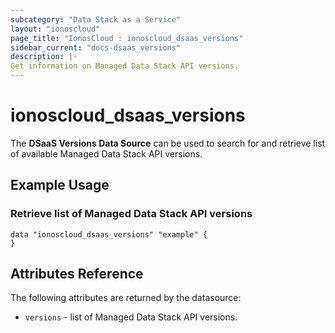 ```yaml
---
subcategory: "Data Stack as a Service"
layout: "ionoscloud"
page_title: "IonosCloud : ionoscloud_dsaas_versions"
sidebar_current: "docs-dsaas_versions"
description: |-
Get information on Managed Data Stack API versions.
---
```


# ionoscloud\_dsaas_versions

The **DSaaS Versions Data Source** can be used to search for and retrieve list of available Managed Data Stack API versions.


## Example Usage


### Retrieve list of Managed Data Stack API versions
```hcl
data "ionoscloud_dsaas_versions" "example" {
}
```

## Attributes Reference

The following attributes are returned by the datasource:

* `versions` - list of Managed Data Stack API versions.